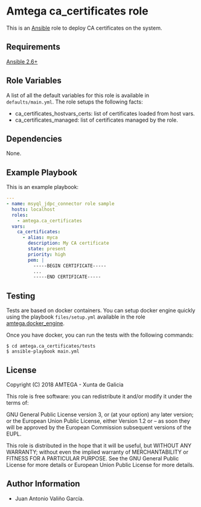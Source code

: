 # Amtega ca_certificates role

This is an [Ansible](http://www.ansible.com) role to deploy CA certificates on the system.

## Requirements

[Ansible 2.6+](http://docs.ansible.com/ansible/latest/intro_installation.html)

## Role Variables

A list of all the default variables for this role is available in `defaults/main.yml`. The role setups the following facts:

- ca_certificates_hostvars_certs: list of certificates loaded from host vars.
- ca_certificates_managed: list of certificates managed by the role.

## Dependencies

None.

## Example Playbook

This is an example playbook:

``` yaml
---
- name: msyql_jdpc_connector role sample
  hosts: localhost
  roles:  
    - amtega.ca_certificates
  vars:
    ca_certificates:
      - alias: myca    
        description: My CA certificate     
        state: present                     
        priority: high                     
        pem: |                             
          -----BEGIN CERTIFICATE-----
          ...
          -----END CERTIFICATE-----
```

## Testing

Tests are based on docker containers. You can setup docker engine quickly using the playbook `files/setup.yml` available in the role [amtega.docker_engine](https://galaxy.ansible.com/amtega/docker_engine).

Once you have docker, you can run the tests with the following commands:

```shell
$ cd amtega.ca_certificates/tests
$ ansible-playbook main.yml
```

## License

Copyright (C) 2018 AMTEGA - Xunta de Galicia

This role is free software: you can redistribute it and/or modify it under the terms of:

GNU General Public License version 3, or (at your option) any later version; or the European Union Public License, either Version 1.2 or – as soon they will be approved by the European Commission ­subsequent versions of the EUPL.

This role is distributed in the hope that it will be useful, but WITHOUT ANY WARRANTY; without even the implied warranty of MERCHANTABILITY or FITNESS FOR A PARTICULAR PURPOSE.  See the GNU General Public License for more details or European Union Public License for more details.

## Author Information

- Juan Antonio Valiño García.
